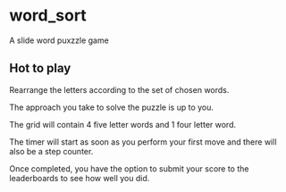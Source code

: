 # word_sort

A slide word puxzzle game

## Hot to play

Rearrange the letters according to the set of chosen words.

The approach you take to solve the puzzle is up to you.

The grid will contain 4 five letter words and 1 four letter word.

The timer will start as soon as you perform your first move and there will also be a step counter.

Once completed, you have the option to submit your score to the leaderboards to see how well you did.
